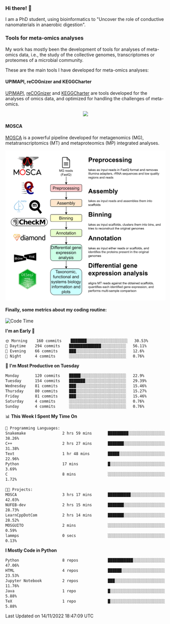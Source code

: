 ### Hi there! 👋

I am a PhD student, using bioinformatics to "Uncover the role of conductive nanomaterials in anaerobic digestion".

### Tools for meta-omics analyses

My work has mostly been the development of tools for analyses of meta-omics data, i.e., the study of the collective genomes, transcriptomes or proteomes of a microbial community.

These are the main tools I have developed for meta-omics analyses:

#### UPIMAPI, reCOGnizer and KEGGCharter

[UPIMAPI](https://github.com/iquasere/UPIMAPI), [reCOGnizer](https://github.com/iquasere/reCOGnizer) and [KEGGCharter](https://github.com/iquasere/KEGGCharter) are tools developed for the analyses of omics data, and optimized for handling the challenges of meta-omics.

<p align="center">
    <img src="assets/annotation_paper.png">
</p>

#### MOSCA

[MOSCA](https://github.com/iquasere/MOSCA) is a powerful pipeline developed for metagenomics (MG), metatranscriptomics (MT) and metaproteomics (MP) integrated analyses.

<p align="center">
    <img src="assets/mosca_workflow.png" align="center" width="700">
</p>


#### Finally, some metrics about my coding routine:

<!--START_SECTION:waka-->
![Code Time](http://img.shields.io/badge/Code%20Time-388%20hrs%2031%20mins-blue)

**I'm an Early 🐤** 

```text
🌞 Morning    160 commits    ███████░░░░░░░░░░░░░░░░░░   30.53% 
🌆 Daytime    294 commits    ██████████████░░░░░░░░░░░   56.11% 
🌃 Evening    66 commits     ███░░░░░░░░░░░░░░░░░░░░░░   12.6% 
🌙 Night      4 commits      ░░░░░░░░░░░░░░░░░░░░░░░░░   0.76%

```
📅 **I'm Most Productive on Tuesday** 

```text
Monday       120 commits    █████░░░░░░░░░░░░░░░░░░░░   22.9% 
Tuesday      154 commits    ███████░░░░░░░░░░░░░░░░░░   29.39% 
Wednesday    81 commits     ███░░░░░░░░░░░░░░░░░░░░░░   15.46% 
Thursday     80 commits     ███░░░░░░░░░░░░░░░░░░░░░░   15.27% 
Friday       81 commits     ███░░░░░░░░░░░░░░░░░░░░░░   15.46% 
Saturday     4 commits      ░░░░░░░░░░░░░░░░░░░░░░░░░   0.76% 
Sunday       4 commits      ░░░░░░░░░░░░░░░░░░░░░░░░░   0.76%

```


📊 **This Week I Spent My Time On** 

```text
💬 Programming Languages: 
Snakemake                2 hrs 59 mins       █████████░░░░░░░░░░░░░░░░   38.26% 
C++                      2 hrs 27 mins       ███████░░░░░░░░░░░░░░░░░░   31.38% 
Text                     1 hr 48 mins        █████░░░░░░░░░░░░░░░░░░░░   22.96% 
Python                   17 mins             █░░░░░░░░░░░░░░░░░░░░░░░░   3.69% 
C                        8 mins              ░░░░░░░░░░░░░░░░░░░░░░░░░   1.72%

🐱‍💻 Projects: 
MOSCA                    3 hrs 17 mins       ██████████░░░░░░░░░░░░░░░   42.03% 
NUFEB-dev                2 hrs 15 mins       ███████░░░░░░░░░░░░░░░░░░   28.73% 
LearnCppDotCom           2 hrs 14 mins       ███████░░░░░░░░░░░░░░░░░░   28.52% 
MOSGUITO                 2 mins              ░░░░░░░░░░░░░░░░░░░░░░░░░   0.59% 
lammps                   0 secs              ░░░░░░░░░░░░░░░░░░░░░░░░░   0.13%

```

**I Mostly Code in Python** 

```text
Python                   8 repos             ███████████░░░░░░░░░░░░░░   47.06% 
HTML                     4 repos             ██████░░░░░░░░░░░░░░░░░░░   23.53% 
Jupyter Notebook         2 repos             ███░░░░░░░░░░░░░░░░░░░░░░   11.76% 
Java                     1 repo              █░░░░░░░░░░░░░░░░░░░░░░░░   5.88% 
TeX                      1 repo              █░░░░░░░░░░░░░░░░░░░░░░░░   5.88%

```



 Last Updated on 14/11/2022 18:47:09 UTC
<!--END_SECTION:waka-->
